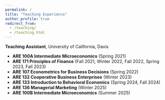 ```yaml
---
permalink: /
title: "Teaching Experience"
author_profile: true
redirect_from: 
  - /teaching/
  - /teaching.html
---
```


**Teaching Assistant**, University of California, Davis

* **ARE 100A Intermediate Microeconomics** (Spring 2021)
* **ARE 171 Principles of Finance** (Fall 2021, Winter 2022, Fall 2022, Spring 2023, Fall 2023)
* **ARE 107 Econometrics for Business Decisions** (Spring 2022)
* **ARE 132 Cooperative Business Enterprises** (Winter 2023)
* **ARE 133 Introduction to Behavioral Economics** (Spring 2024, Fall 2024)
* **ARE 136 Managerial Marketing** (Winter 2025)
* **ARE 100B Intermediate Microeconomics** (Summer 2025)
